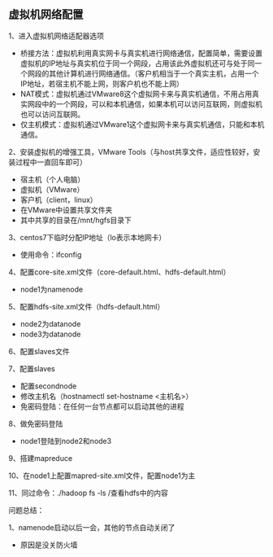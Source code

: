 ## 虚拟机网络配置

1、进入虚拟机网络适配器选项

- 桥接方法：虚拟机利用真实网卡与真实机进行网络通信，配置简单，需要设置虚拟机的IP地址与真实机位于同一个网段，占用该此外虚拟机还可与处于同一个网段的其他计算机进行网络通信。（客户机相当于一个真实主机，占用一个IP地址，若宿主机不能上网，则客户机也不能上网）
- NAT模式：虚拟机通过VMware8这个虚拟网卡来与真实机通信，不用占用真实网段中的一个网段，可以和本机通信，如果本机可以访问互联网，则虚拟机也可以访问互联网。
- 仅主机模式：虚拟机通过VMware1这个虚拟网卡来与真实机通信，只能和本机通信。

2、安装虚拟机的增强工具，VMware Tools（与host共享文件，适应性较好，安装过程中一直回车即可）

- 宿主机（个人电脑）
- 虚拟机（VMware）
- 客户机（client，linux）
- 在VMware中设置共享文件夹
- 其中共享的目录在/mnt/hgfs目录下

3、centos7下临时分配IP地址（lo表示本地网卡）

- 使用命令：ifconfig

4、配置core-site.xml文件（core-default.html、hdfs-default.html）

- node1为namenode

5、配置hdfs-site.xml文件（hdfs-default.html）

- node2为datanode
- node3为datanode

6、配置slaves文件

7、配置slaves

- 配置secondnode
- 修改主机名（hostnamectl set-hostname <主机名>）
- 免密码登陆：在任何一台节点都可以启动其他的进程

8、做免密码登陆

- node1登陆到node2和node3

9、搭建mapreduce

10、在node1上配置mapred-site.xml文件，配置node1为主

11、同过命令：./hadoop fs -ls /查看hdfs中的内容



问题总结：

1、namenode启动以后一会，其他的节点自动关闭了

- 原因是没关防火墙